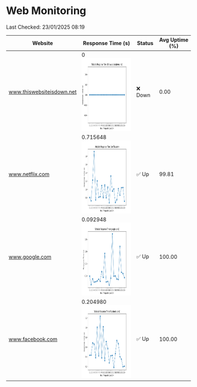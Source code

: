 # Web Monitoring

Last Checked: 23/01/2025 08:19

| Website | Response Time (s) | Status | Avg Uptime (%) |
|---------|-------------------|--------|----------------|
| www.thiswebsiteisdown.net | 0 <br> <img src="graph/thiswebsiteisdown.net.png" alt="Graph" width="200" height="200">  | ❌ Down | 0.00 |
| www.netflix.com | 0.715648 <br> <img src="graph/netflix.com.png" alt="Graph" width="200" height="200">  | ✅ Up | 99.81 |
| www.google.com | 0.092948 <br> <img src="graph/google.com.png" alt="Graph" width="200" height="200">  | ✅ Up | 100.00 |
| www.facebook.com | 0.204980 <br> <img src="graph/facebook.com.png" alt="Graph" width="200" height="200">  | ✅ Up | 100.00 |
